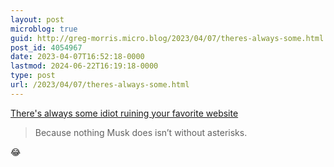 ```yaml
---
layout: post
microblog: true
guid: http://greg-morris.micro.blog/2023/04/07/theres-always-some.html
post_id: 4054967
date: 2023-04-07T16:52:18-0000
lastmod: 2024-06-22T16:19:18-0000
type: post
url: /2023/04/07/theres-always-some.html
---
```

[There's always some idiot ruining your favorite website](https://www.garbageday.email/p/theres-always-some-idiot-ruining?utm_medium=email)

> Because nothing Musk does isn’t without asterisks.

😂
